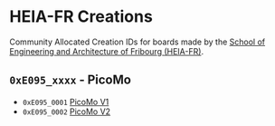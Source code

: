 # HEIA-FR Creations

Community Allocated Creation IDs for boards made by the [School of Engineering and Architecture of Fribourg (HEIA-FR)](https://www.heia-fr.ch/en/).

## `0xE095_xxxx` - PicoMo

* `0xE095_0001` [PicoMo V1](https://go.heia-fr.ch/picomo/)
* `0xE095_0002` [PicoMo V2](https://go.heia-fr.ch/picomo/)
